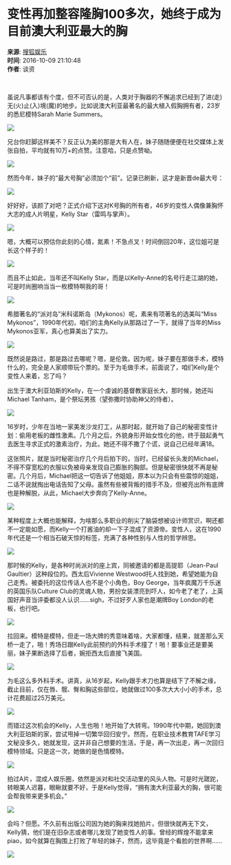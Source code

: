 # 变性再加整容隆胸100多次，她终于成为目前澳大利亚最大的胸

**来源**: [搜狐娱乐](https://yule.sohu.com/20161009/n469829376.shtml)  
**时间**: 2016-10-09 21:10:48  
**作者**: 谈资  

&nbsp;

虽说凡事都该有个度，但不可否认的是，人类对于胸器的不懈追求已经到了进(走)无(火)止(入)境(魔)的地步。比如说澳大利亚最著名的最大植入假胸拥有者，23岁的悉尼模特Sarah Marie Summers。

![](https://img.mp.itc.cn/upload/20161009/2b6e92c135144968bdca2de153fe8868_th.jpeg)

兄台你赶脚这样美不？反正认为美的那是大有人在，妹子随随便便在社交媒体上发张自拍，平均就有10万+的点赞。注意哈，只是点赞呦。

![](https://img.mp.itc.cn/upload/20161009/9da590728d0d4c209832559a5b2202da_th.jpeg)

然而今年，妹子的“最大号胸”必须加个“前”。记录已刷新，这才是新晋de最大号：

![](https://img.mp.itc.cn/upload/20161009/b7fc65a5f6de4785a192aa2329934ba5_th.jpeg)

好好好，该颜了对吧？正式介绍下这对K号胸的所有者，46岁的变性人偶像兼胸怀大志的成人片明星，Kelly Star（雷鸣与掌声）。

![](https://img.mp.itc.cn/upload/20161009/5f0a500155da462096659a04938a7a09_th.jpeg)

嗯，大概可以预估你此刻的心情，氮素！不急点叉！时间倒回20年，这位姐可是长这个样子的！

![](https://img.mp.itc.cn/upload/20161009/f73db25ce48c4da3af7805957f790450_th.jpeg)

而且不止如此，当年还不叫Kelly Star，而是以Kelly-Anne的名号行走江湖的她，可是时尚圈响当当一枚模特啊我的哥！

![](https://img.mp.itc.cn/upload/20161009/fe73daf0c60d469883c160267a8308fe_th.jpeg)

希腊著名的“派对岛”米科诺斯岛（Mykonos）呢，素来有项著名的选美叫“Miss Mykonos”，1990年代初，咱们的主角Kelly从那路过了一下，就得了当年的Miss Mykonos亚军，真心也算美出了实力。

![](https://img.mp.itc.cn/upload/20161009/d78dd058747b490aa21adfaf35ae7172_th.jpeg)

既然说是路过，那是路过去哪呢？嗯，是伦敦。因为呢，妹子要在那做手术，模特什么的，完全是人家顺带玩个票的。至于为毛做手术，前面说了，咱们Kelly是个变性人来着，忘了吗？

出生于澳大利亚珀斯的Kelly，在一个虔诚的基督教家庭长大，那时候，她还叫Michael Tanham，是个祭坛男孩（望弥撒时协助神父的侍者）。

![](https://img.mp.itc.cn/upload/20161009/bb7528bb48274302bd5d2fa973c52c33_th.jpeg)

16岁时，少年在当地一家美发沙龙打工，从那时起，就开始了自己的秘密变性计划：偷用老板的雌性激素。几个月之后，外貌身形开始女性化的他，终于鼓起勇气去医生寻求正式的激素治疗，为此，她还不得不撒了个谎，说自己已经年满18。

这张照片，就是当时秘密治疗几个月后拍下的，当时，已经留长头发的Michael，不得不穿宽松的衣服以免被母亲发现自己膨胀的胸部。但是秘密很快就不再是秘密。几个月后，Michael把这一切告诉了他姐姐，原本以为只会有些震惊的姐姐，二话不说就掏出电话告知了父母。虽然有些被背叛的措手不及，但被亮出所有底牌也是种解脱，从此，Michael大步奔向了Kelly-Anne。

![](https://img.mp.itc.cn/upload/20161009/2b12bb8543c74c1390b954d88855c04e_th.jpeg)

某种程度上大概也能解释，为啥那么多职业的削尖了脑袋想被设计师赏识，啊还都不一定能如愿，而Kelly一个打酱油的却一下子混成了资源帝。变性人，这在1990年代还是一个相当石破天惊的标签，充满了各种性别与人性的哲学辨思。

![](https://img.mp.itc.cn/upload/20161009/50ffb2bf7ad94b8893c9f4985a900a9a_th.jpeg)

那时候的Kelly，是各种时尚派对的座上宾，同被邀请的都是高提耶（Jean-Paul Gaultier）这种段位的。西太后Vivienne Westwood托人找到她，希望她能为自己走秀。被委托的这位传话人也不是个小角色，Boy George，当年疯魔万千乐迷的英国乐队Culture Club的灵魂人物，男扮女装漂亮到吓人，如今老了老了，上英国好声音当评委都没人认识……sigh，不过好歹人家也是潮牌Boy London的老板，也行吧。

![](https://img.mp.itc.cn/upload/20161009/024d4f1006c547b2ab6027839d28fe2d_th.jpeg)

拉回来。模特是模特，但走一场大牌的秀意味着啥，大家都懂，结果，就差那么天桥一走了，啪！秀场日跟Kelly此前预约的外科手术撞了！啪！要事业还是要美丽，妹子果断选择了后者，婉拒西太后直接飞美国。

![](https://img.mp.itc.cn/upload/20161009/9c189d9fedff4dca85d08903409ef7cd_th.jpeg)

为毛这么多外科手术。讲真，从16岁起，Kelly跟手术刀也算是结下了不解之缘，截止目前，仅在唇、髋、臀和胸这些部位，她就做过100多次大大小小的手术，总计花费超过25万美元。

![](https://img.mp.itc.cn/upload/20161009/ac9ca6b9e1d74ad6bd328ce5857d5f72_th.jpeg)

而错过这次机会的Kelly，人生也啪！地开始了大转弯。1990年代中期，她回到澳大利亚珀斯的家，尝试甩掉一切繁华回归安宁。然而，在职业技术教育TAFE学习文秘没多久，她就发现，这并非自己想要的生活，于是，再一次出走，再一次回归模特领域。只是这一次，她做的是色情模特。

![](https://img.mp.itc.cn/upload/20161009/03f5b842254d4b4b9bb8dda0607b3e3a_th.jpeg)

拍过A片，混成人娱乐圈，依然是派对和社交活动里的风头人物。可是时光蹉跎，转眼美人迟暮，眼瞅就要不好，于是Kelly觉得，“拥有澳大利亚最大的胸，很可能会帮我带来更多机会。”

![](https://img.mp.itc.cn/upload/20161009/92a41524260d4201b031f50ee3d0330f_th.jpeg)

会吗？但愿。不久前有出版公司因为她的胸来找她拍片，但很快就再无下文，Kelly猜，他们是在旧杂志或者哪儿发现了她变性人的事。曾经的辉煌不能拿来piao，如今就算在胸围上打败了年轻的妹子，然而，这毕竟是个看脸的世界啊……

![](https://img.mp.itc.cn/upload/20161009/5a14a9b6d7b94743a2a5625c10209988_th.jpeg)
<!-- tcd_original_link https://yule.sohu.com/20161009/n469829376.shtml -->
